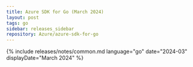 ```yaml
---
title: Azure SDK for Go (March 2024)
layout: post
tags: go
sidebar: releases_sidebar
repository: Azure/azure-sdk-for-go
---
```

{% include releases/notes/common.md language="go" date="2024-03" displayDate="March 2024" %}
